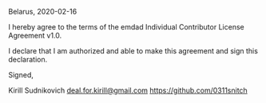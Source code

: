 Belarus, 2020-02-16

I hereby agree to the terms of the emdad Individual Contributor License
Agreement v1.0.

I declare that I am authorized and able to make this agreement and sign this
declaration.

Signed,

Kirill Sudnikovich deal.for.kirill@gmail.com https://github.com/0311snitch
